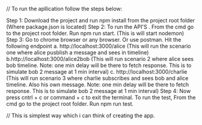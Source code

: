 // To run the apllication follow the steps below:

Step 1: Download the project and run npm install from the project root folder (Where package.json is located)
Step 2: To run the API'S . From the cmd go to the project root folder. Run npm run start. (This is will start nodemon)
Step 3: Go to chrome browser or any browser. Or use postman. Hit the following endpoint
        a. http://localhost:3000/alice (This will run the scenario one where alice pusblish a message and sees in timeline)
        b.http://localhost:3000/alice2bob (This will run scenario 2 where alice sees bob timeline. Note: one min delay will be there to fetch response. This is to simulate bob 2 message at 1 min interval) 
        c. http://localhost:3000/charlie (This will run scenario 3 where charlie subscribes and  sees bob and alice timeline. Also his own message. Note: one min delay will be there to fetch response. This is to simulate bob 2 message at 1 min interval) 
Step 4: Now press cntrl + c or command + c to exit the terminal. To run the test, From the cmd go to the project root folder. Run npm run test.

// This is simplest way which i can think of creating the app.